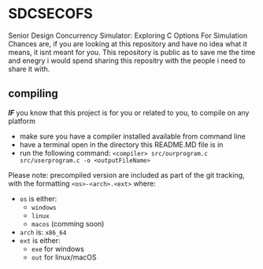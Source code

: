 # SDCSECOFS
Senior Design Concurrency Simulator: Exploring C Options For Simulation 
Chances are, if you are looking at this repository and have no idea what it means, it isnt meant for you. This repository is public as to save me the time and enegry i would spend sharing this repositry with the people i need to share it with.

## compiling
***IF*** you know that this project is for you or related to you, to compile on any platform
 - make sure you have a compiler installed available from command line
 - have a terminal open in the directory this README.MD file is in
 - run the following command: ```<compiler> src/ourprogram.c src/userprogram.c -o <outputFileName>```

Please note: precompiled version are included as part of the git tracking, with the formatting `<os>-<arch>.<ext>` where:
 - `os` is either: 
   - `windows`
   - `linux`
   - `macos` (comming soon)
 - `arch` is: `x86_64`
 - `ext` is either: 
   - `exe` for windows
   - `out` for linux/macOS